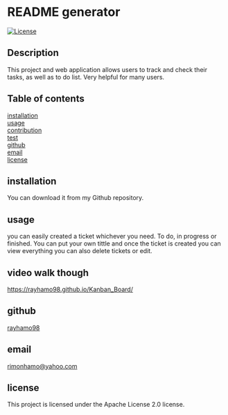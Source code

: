 # README generator

[![License](https://img.shields.io/badge/License-Apache_2.0-blue.svg)](<(https://opensource.org/licenses/Apache-2.0)>)

## Description

This project and web application allows users to track and check their tasks, as well as to do list. Very helpful for many users.

## Table of contents

[installation](#installation)  
[usage](#usage)  
[contribution](#contribution)  
[test](#test)  
[github](#github)  
[email](#email)  
[license](#license)

## installation

You can download it from my Github repository.

## usage

you can easily created a ticket whichever you need. To do, in progress or finished. You can put your own tittle and once the ticket is created you can view everything you can also delete tickets or edit. 

## video walk though
https://rayhamo98.github.io/Kanban_Board/


## github

[rayhamo98](https://github.com/rayhamo98)

## email

rimonhamo@yahoo.com

## license

This project is licensed under the Apache License 2.0 license.
